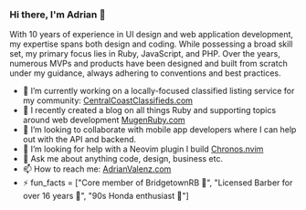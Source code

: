 ### Hi there, I'm Adrian 👋

With 10 years of experience in UI design and web application development, my expertise spans both design and coding. While possessing a broad skill set, my primary focus lies in Ruby, JavaScript, and PHP. Over the years, numerous MVPs and products have been designed and built from scratch under my guidance, always adhering to conventions and best practices.

- 🔭 I’m currently working on a locally-focused classified listing service for my community: [CentralCoastClassifieds.com](https://centralcoastclassifieds.com)
- 🌱 I recently created a blog on all things Ruby and supporting topics around web development [MugenRuby.com](https://mugenruby.com)
- 👯 I’m looking to collaborate with mobile app developers where I can help out with the API and backend.
- 🤔 I’m looking for help with a Neovim plugin I build [Chronos.nvim](https://github.com/adrianvalenz/chronos.nvim)
- 💬 Ask me about anything code, design, business etc.
- 📫 How to reach me: [AdrianValenz.com](https://adrianvalenz.com)
- ⚡ fun_facts = ["Core member of BridgetownRB 🌉", "Licensed Barber for over 16 years 💈", "90s Honda enthusiast 🚗"]


<!-- [![Anurag's github stats](https://github-readme-stats.vercel.app/api?username=adrianvalenz&show_icons=true&theme=tokyonight)](https://github.com/anuraghazra/github-readme-stats) -->

<!--
**adrianvalenz/adrianvalenz** is a ✨ _special_ ✨ repository because its `README.md` (this file) appears on your GitHub profile.

Here are some ideas to get you started:

- 🔭 I’m currently working on ...
- 🌱 I’m currently learning ...
- 👯 I’m looking to collaborate on ...
- 🤔 I’m looking for help with ...
- 💬 Ask me about ...
- 📫 How to reach me: ...
- 😄 Pronouns: ...
- ⚡ Fun fact: ...
-->
